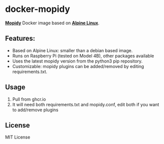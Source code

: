 # docker-mopidy

[**Mopidy**](https://www.mopidy.com/) Docker image based on [**Alpine Linux**](https://www.alpinelinux.org/).

## Features:
- Based on Alpine Linux: smaller than a debian based image.
- Runs on Raspberry Pi (tested on Model 4B), other packages available
- Uses the latest mopidy version from the python3 pip repository.  
- Customizable: mopidy plugins can be added/removed by editing requirements.txt.  

## Usage 

1. Pull from ghcr.io
2. It will need both requirements.txt and mopidy.conf, edit both if you want to add/remove plugins

## License
MIT License
